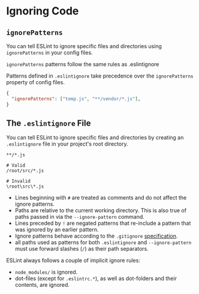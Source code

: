 # Ignoring Code

## `ignorePatterns`

You can tell ESLint to ignore specific files and directories using `ignorePatterns` in your config files.

`ignorePatterns` patterns follow the same rules as .eslintignore

Patterns defined in `.eslintignore` take precedence over the `ignorePatterns` property of config files.

```json
{
  "ignorePatterns": ["temp.js", "**/vendor/*.js"],
}
```


## The `.eslintignore` File

You can tell ESLint to ignore specific files and directories by creating an `.eslintignore` file in your project's root directory.

```
**/*.js

# Valid
/root/src/*.js

# Invalid
\root\src\*.js
```

- Lines beginning with `#` are treated as comments and do not affect the ignore patterns.
- Paths are relative to the current working directory. This is also true of paths passed in via the `--ignore-pattern` command.
- Lines preceded by `!` are negated patterns that re-include a pattern that was ignored by an earlier pattern.
- Ignore patterns behave according to the `.gitignore` [specification](https://git-scm.com/docs/gitignore#_pattern_format).
- all paths used as patterns for both `.eslintignore` and `--ignore-pattern` must use forward slashes (`/`) as their path separators.

ESLint always follows a couple of implicit ignore rules:

- `node_modules/` is ignored.
- dot-files (except for `.eslintrc.*`), as well as dot-folders and their contents, are ignored.